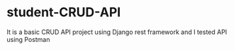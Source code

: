 # student-CRUD-API

It is a basic CRUD API project using Django rest framework 
and I tested API using Postman
